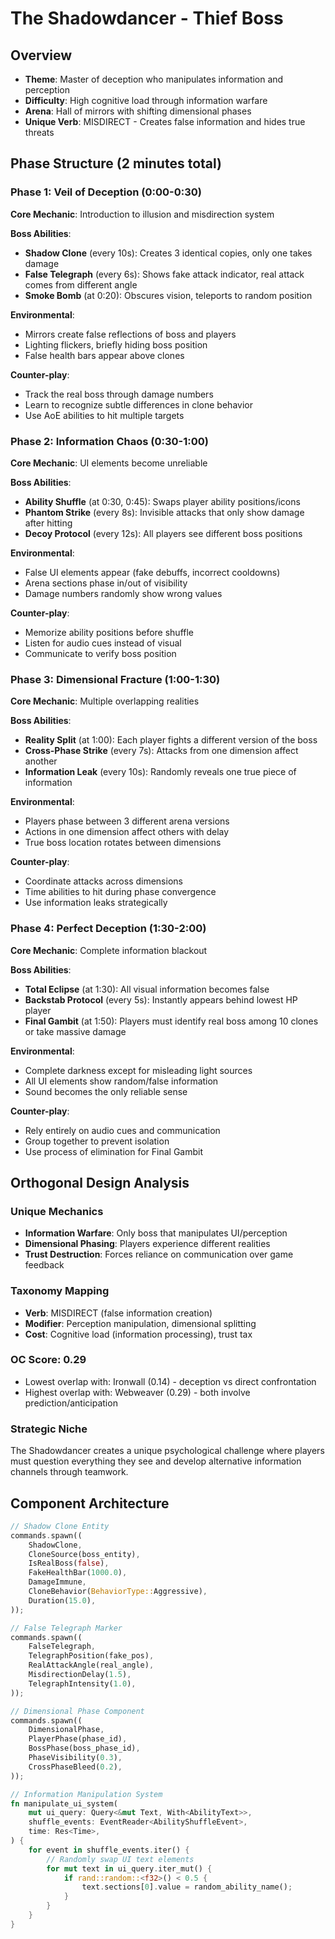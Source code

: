 # The Shadowdancer - Thief Boss

## Overview
- **Theme**: Master of deception who manipulates information and perception
- **Difficulty**: High cognitive load through information warfare
- **Arena**: Hall of mirrors with shifting dimensional phases
- **Unique Verb**: MISDIRECT - Creates false information and hides true threats

## Phase Structure (2 minutes total)

### Phase 1: Veil of Deception (0:00-0:30)
**Core Mechanic**: Introduction to illusion and misdirection system

**Boss Abilities**:
- **Shadow Clone** (every 10s): Creates 3 identical copies, only one takes damage
- **False Telegraph** (every 6s): Shows fake attack indicator, real attack comes from different angle
- **Smoke Bomb** (at 0:20): Obscures vision, teleports to random position

**Environmental**:
- Mirrors create false reflections of boss and players
- Lighting flickers, briefly hiding boss position
- False health bars appear above clones

**Counter-play**:
- Track the real boss through damage numbers
- Learn to recognize subtle differences in clone behavior
- Use AoE abilities to hit multiple targets

### Phase 2: Information Chaos (0:30-1:00)
**Core Mechanic**: UI elements become unreliable

**Boss Abilities**:
- **Ability Shuffle** (at 0:30, 0:45): Swaps player ability positions/icons
- **Phantom Strike** (every 8s): Invisible attacks that only show damage after hitting
- **Decoy Protocol** (every 12s): All players see different boss positions

**Environmental**:
- False UI elements appear (fake debuffs, incorrect cooldowns)
- Arena sections phase in/out of visibility
- Damage numbers randomly show wrong values

**Counter-play**:
- Memorize ability positions before shuffle
- Listen for audio cues instead of visual
- Communicate to verify boss position

### Phase 3: Dimensional Fracture (1:00-1:30)
**Core Mechanic**: Multiple overlapping realities

**Boss Abilities**:
- **Reality Split** (at 1:00): Each player fights a different version of the boss
- **Cross-Phase Strike** (every 7s): Attacks from one dimension affect another
- **Information Leak** (every 10s): Randomly reveals one true piece of information

**Environmental**:
- Players phase between 3 different arena versions
- Actions in one dimension affect others with delay
- True boss location rotates between dimensions

**Counter-play**:
- Coordinate attacks across dimensions
- Time abilities to hit during phase convergence
- Use information leaks strategically

### Phase 4: Perfect Deception (1:30-2:00)
**Core Mechanic**: Complete information blackout

**Boss Abilities**:
- **Total Eclipse** (at 1:30): All visual information becomes false
- **Backstab Protocol** (every 5s): Instantly appears behind lowest HP player
- **Final Gambit** (at 1:50): Players must identify real boss among 10 clones or take massive damage

**Environmental**:
- Complete darkness except for misleading light sources
- All UI elements show random/false information
- Sound becomes the only reliable sense

**Counter-play**:
- Rely entirely on audio cues and communication
- Group together to prevent isolation
- Use process of elimination for Final Gambit

## Orthogonal Design Analysis

### Unique Mechanics
- **Information Warfare**: Only boss that manipulates UI/perception
- **Dimensional Phasing**: Players experience different realities
- **Trust Destruction**: Forces reliance on communication over game feedback

### Taxonomy Mapping
- **Verb**: MISDIRECT (false information creation)
- **Modifier**: Perception manipulation, dimensional splitting
- **Cost**: Cognitive load (information processing), trust tax

### OC Score: 0.29
- Lowest overlap with: Ironwall (0.14) - deception vs direct confrontation
- Highest overlap with: Webweaver (0.29) - both involve prediction/anticipation

### Strategic Niche
The Shadowdancer creates a unique psychological challenge where players must question everything they see and develop alternative information channels through teamwork.

## Component Architecture

```rust
// Shadow Clone Entity
commands.spawn((
    ShadowClone,
    CloneSource(boss_entity),
    IsRealBoss(false),
    FakeHealthBar(1000.0),
    DamageImmune,
    CloneBehavior(BehaviorType::Aggressive),
    Duration(15.0),
));

// False Telegraph Marker
commands.spawn((
    FalseTelegraph,
    TelegraphPosition(fake_pos),
    RealAttackAngle(real_angle),
    MisdirectionDelay(1.5),
    TelegraphIntensity(1.0),
));

// Dimensional Phase Component
commands.spawn((
    DimensionalPhase,
    PlayerPhase(phase_id),
    BossPhase(boss_phase_id),
    PhaseVisibility(0.3),
    CrossPhaseBleed(0.2),
));

// Information Manipulation System
fn manipulate_ui_system(
    mut ui_query: Query<&mut Text, With<AbilityText>>,
    shuffle_events: EventReader<AbilityShuffleEvent>,
    time: Res<Time>,
) {
    for event in shuffle_events.iter() {
        // Randomly swap UI text elements
        for mut text in ui_query.iter_mut() {
            if rand::random::<f32>() < 0.5 {
                text.sections[0].value = random_ability_name();
            }
        }
    }
}
```